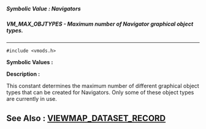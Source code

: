 ##### Symbolic Value : Navigators
##### VM_MAX_OBJTYPES - Maximum number of Navigator graphical object types.
---
```
#include <vmods.h>
```

**Symbolic Values :**



**Description :**

This constant determines the maximum number of different graphical object types that can be created for Navigators.  Only some of these object types are currently in use.


**See Also :**
[VIEWMAP_DATASET_RECORD](/domino-c-api-docs/reference/Data/VIEWMAP_DATASET_RECORD)
---
